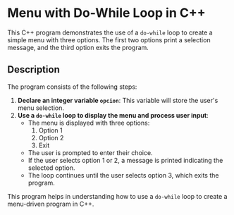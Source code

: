 # Menu with Do-While Loop in C++

This C++ program demonstrates the use of a `do-while` loop to create a simple menu with three options. The first two options print a selection message, and the third option exits the program.

## Description

The program consists of the following steps:

1. **Declare an integer variable `opcion`**: This variable will store the user's menu selection.
2. **Use a `do-while` loop to display the menu and process user input**:
    - The menu is displayed with three options:
        1. Option 1
        2. Option 2
        3. Exit
    - The user is prompted to enter their choice.
    - If the user selects option 1 or 2, a message is printed indicating the selected option.
    - The loop continues until the user selects option 3, which exits the program.

This program helps in understanding how to use a `do-while` loop to create a menu-driven program in C++.

